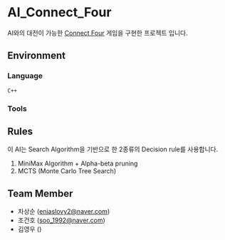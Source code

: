 # AI_Connect_Four
AI와의 대전이 가능한 [Connect Four](https://en.wikipedia.org/wiki/Connect_Four) 게임을 구현한 프로젝트 입니다.<br>

## Environment
### Language
<code>C++</code>
### Tools

## Rules
이 AI는 Search Algorithm을 기반으로 한 2종류의 Decision rule를 사용합니다.<br>
1. MiniMax Algorithm + Alpha-beta pruning
2. MCTS (Monte Carlo Tree Search)

## Team Member
+ 차상순 (<eniaslovy2@naver.com>)
+ 조건호 (<soo_1992@naver.com>)
+ 김영우 ()
